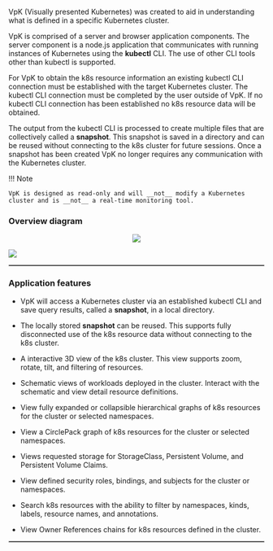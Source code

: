 VpK (Visually presented Kubernetes) was created to aid in understanding what is defined in a specific Kubernetes cluster.   

VpK is comprised of a server and browser application components.  The server component is a node.js application that communicates with running instances of Kubernetes using the __kubectl__ CLI.  The use of other CLI tools other than kubectl is supported.  

For VpK to obtain the k8s resource information an existing kubectl CLI connection must be established with the target Kubernetes cluster. The kubectl CLI connection must be completed by the user outside of VpK. If no kubectl CLI connection has been established no k8s resource data will be obtained.

The output from the kubectl CLI is processed to create multiple files that are collectively called a __snapshot__.  This snapshot is saved in a directory and can be reused without connecting to the k8s cluster for future sessions.  Once a snapshot has been created VpK no longer requires any communication with the Kubernetes cluster. 

!!! Note

    VpK is designed as read-only and will __not__ modify a Kubernetes cluster and is __not__ a real-time monitoring tool.  


### Overview diagram

<p align="center">
  <img style="float: center;" src="https://raw.githubusercontent.com/k8svisual/vpk-docs/main/docs/images/overview-local.png">

</p>

<img style="float: center;" src="https://raw.githubusercontent.com/k8svisual/vpk-docs/master/docs/images/overview-local.png">




<hr style="border:1px solid #aaaaaa">

### Application features

- VpK will access a Kubernetes cluster via an established kubectl CLI and save query results, called a __snapshot__, in a local directory. 

- The locally stored __snapshot__ can be reused. This supports fully disconnected use of the k8s resource data without connecting to the k8s cluster.
 
- A interactive 3D view of the k8s cluster.  This view supports zoom, rotate, tilt, and filtering of resources.

- Schematic views of workloads deployed in the cluster.  Interact with the schematic and view detail resource definitions.

- View fully expanded or collapsible hierarchical graphs of k8s resources for the cluster or selected namespaces.  

- View a CirclePack graph of k8s resources for the cluster or selected namespaces.

- Views requested storage for StorageClass, Persistent Volume, and Persistent Volume Claims.

- View defined security roles, bindings, and subjects for the cluster or namespaces.

- Search k8s resources with the ability to filter by namespaces, kinds, labels, resource names, and annotations.

- View Owner References chains for k8s resources defined in the cluster.
  

<hr style="border:1px solid #aaaaaa">

